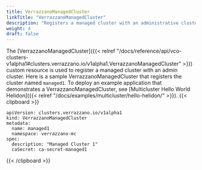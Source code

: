 ```yaml
---
title: VerrazzanoManagedCluster
linkTitle: "VerrazzanoManagedCluster"
description: "Registers a managed cluster with an administrative cluster"
weight: 4
draft: false
---
```


The [VerrazzanoManagedCluster]({{< relref "/docs/reference/api/vco-clusters-v1alpha1#clusters.verrazzano.io/v1alpha1.VerrazzanoManagedCluster" >}}) custom resource is used to register a managed cluster with an admin cluster.  Here is a sample VerrazzanoManagedCluster that registers the cluster named `managed1`.  To deploy an example application that demonstrates a VerrazzanoManagedCluster, see [Multicluster Hello World Helidon]({{< relref "/docs/examples/multicluster/hello-helidon/" >}}).
{{< clipboard >}}
<div class="highlight">

    apiVersion: clusters.verrazzano.io/v1alpha1
    kind: VerrazzanoManagedCluster
    metadata:
      name: managed1
      namespace: verrazzano-mc
    spec:
      description: "Managed Cluster 1"
      caSecret: ca-secret-managed1

</div>
{{< /clipboard >}}